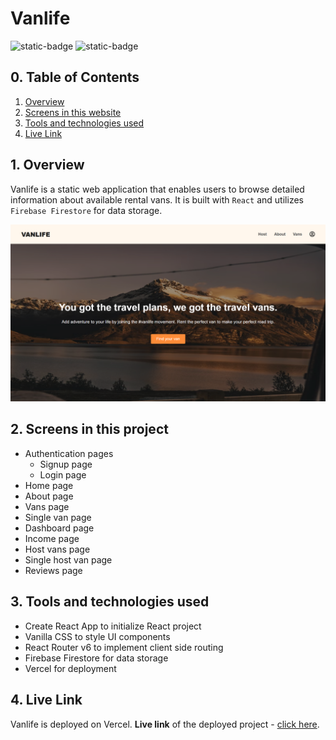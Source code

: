# Vanlife

![static-badge](https://img.shields.io/badge/built_with-love-red?style=for-the-badge)
![static-badge](https://img.shields.io/badge/status-success-limegreen?style=for-the-badge)

## 0. Table of Contents

1. [Overview](#1-overview)
2. [Screens in this website](#2-screens-in-this-website)
3. [Tools and technologies used](#3-tools-and-technologies-used)
4. [Live Link](#4-live-link)

## 1. Overview

Vanlife is a static web application that enables users to browse detailed information about available rental vans. It is built with `React` and utilizes `Firebase Firestore` for data storage.

![preview](./media/preview.png)

## 2. Screens in this project

- Authentication pages
  - Signup page
  - Login page
- Home page
- About page
- Vans page
- Single van page
- Dashboard page
- Income page
- Host vans page
- Single host van page
- Reviews page

## 3. Tools and technologies used

- Create React App to initialize React project
- Vanilla CSS to style UI components
- React Router v6 to implement client side routing
- Firebase Firestore for data storage
- Vercel for deployment

## 4. Live Link

Vanlife is deployed on Vercel. **Live link** of the deployed project - [click here](https://vanlife-psi.vercel.app/).
